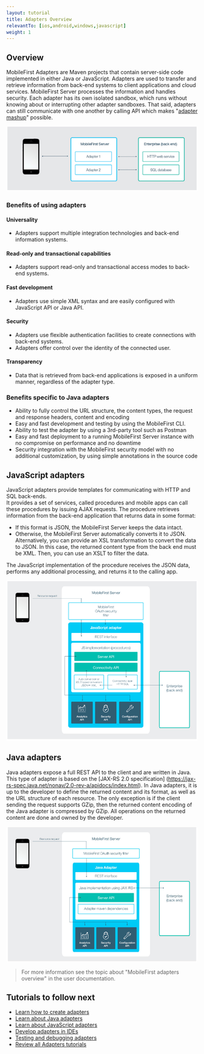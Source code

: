 ```yaml
---
layout: tutorial
title: Adapters Overview
relevantTo: [ios,android,windows,javascript]
weight: 1
---
```

## Overview
MobileFirst Adapters are Maven projects that contain server-side code implemented in either Java or JavaScript. Adapters are used to transfer and retrieve information from back-end systems to client applications and cloud services. MobileFirst Server processes the information and handles security. Each adapter has its own isolated sandbox, which runs without knowing about or interrupting other adapter sandboxes. That said, adapters can still communicate with one another by calling API which makes "[adapter mashup](../advanced-adapter-usage-mashup)" possible.

![adapter_overview](adapter_overview_top.jpg)

### Benefits of using adapters
#### Universality
* Adapters support multiple integration technologies and back-end information systems.

#### Read-only and transactional capabilities
* Adapters support read-only and transactional access modes to back-end systems.

#### Fast development
* Adapters use simple XML syntax and are easily configured with JavaScript API or Java API.

#### Security
* Adapters use flexible authentication facilities to create connections with back-end systems.
* Adapters offer control over the identity of the connected user.

#### Transparency
* Data that is retrieved from back-end applications is exposed in a uniform manner, regardless of the adapter type.  

### Benefits specific to Java adapters
* Ability to fully control the URL structure, the content types, the request and response headers, content and encoding
* Easy and fast development and testing by using the MobileFirst CLI.
* Ability to test the adapter by using a 3rd-party tool such as Postman
* Easy and fast deployment to a running MobileFirst Server instance with no compromise on performance and no downtime
* Security integration with the MobileFirst security model with no additional customization, by using simple annotations in the source code

## JavaScript adapters
JavaScript adapters provide templates for communicating with HTTP and SQL back-ends.  
It provides a set of services, called procedures and mobile apps can call these procedures by issuing AJAX requests.
The procedure retrieves information from the back-end application that returns data in some format:

* If this format is JSON, the MobileFirst Server keeps the data intact.
* Otherwise, the MobileFirst Server automatically converts it to JSON. Alternatively, you can provide an XSL transformation to convert the data to JSON. In this case, the returned content type from the back end must be XML. Then, you can use an XSLT to filter the data.

The JavaScript implementation of the procedure receives the JSON data, performs any additional processing, and returns it to the calling app.

![javascript_adapters](javascript_adapters.png)

## Java adapters
Java adapters expose a full REST API to the client and are written in Java. This type of adapter is based on the [JAX-RS 2.0 specification] (https://jax-rs-spec.java.net/nonav/2.0-rev-a/apidocs/index.html).
In Java adapters, it is up to the developer to define the returned content and its format, as well as the URL structure of each resource. The only exception is if the client sending the request supports GZip, then the returned content encoding of the Java adapter is compressed by GZip. All operations on the returned content are done and owned by the developer.

![java-adapter](java_adapter.jpg)

> For more information see the topic about "MobileFirst adapters overview" in the user documentation.

## Tutorials to follow next

* [Learn how to create adapters](../creating-adapters)
* [Learn about Java adapters](../java-adapters)
* [Learn about JavaScript adapters](../javascript-adapters)
* [Develop adapters in IDEs](../developing-adapters/)
* [Testing and debugging adapters](../testing-and-debugging-adapters)
* [Review all Adapters tutorials](../)
